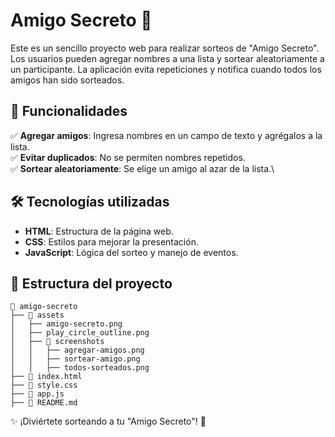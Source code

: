 # Amigo Secreto 🎁

Este es un sencillo proyecto web para realizar sorteos de "Amigo Secreto". Los usuarios pueden agregar nombres a una lista y sortear aleatoriamente a un participante. La aplicación evita repeticiones y notifica cuando todos los amigos han sido sorteados.

## 🚀 Funcionalidades

✅ **Agregar amigos**: Ingresa nombres en un campo de texto y agrégalos a la lista.\
✅ **Evitar duplicados**: No se permiten nombres repetidos.\
✅ **Sortear aleatoriamente**: Se elige un amigo al azar de la lista.\

## 🛠️ Tecnologías utilizadas

- **HTML**: Estructura de la página web.
- **CSS**: Estilos para mejorar la presentación.
- **JavaScript**: Lógica del sorteo y manejo de eventos.

## 📂 Estructura del proyecto

```
📂 amigo-secreto
├── 📂 assets
│   ├── amigo-secreto.png
│   ├── play_circle_outline.png
│   ├── 📂 screenshots
│   │   ├── agregar-amigos.png
│   │   ├── sortear-amigo.png
│   │   ├── todos-sorteados.png
├── 📜 index.html
├── 📜 style.css
├── 📜 app.js
├── 📜 README.md
```


✨ ¡Diviértete sorteando a tu "Amigo Secreto"! 🎁

